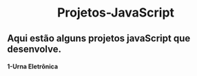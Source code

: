 <h1 align="center">Projetos-JavaScript</h2>
<h2>Aqui estão alguns projetos javaScript que desenvolve.</h2>

#### 1-Urna Eletrônica  


